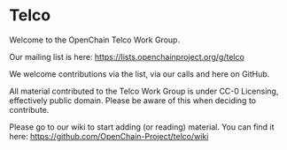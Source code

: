 # Telco
Welcome to the OpenChain Telco Work Group.

Our mailing list is here:
https://lists.openchainproject.org/g/telco

We welcome contributions via the list, via our calls and here on GitHub.

All material contributed to the Telco Work Group is under CC-0 Licensing, effectively public domain. Please be aware of this when deciding to contribute.

Please go to our wiki to start adding (or reading) material. You can find it here:
https://github.com/OpenChain-Project/telco/wiki
